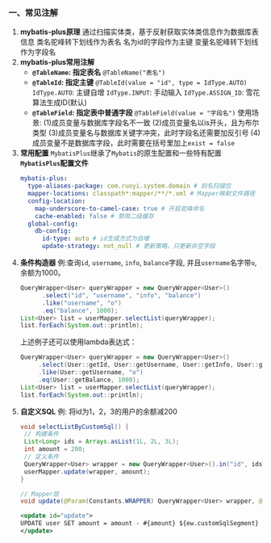### 一、常见注解
1. **mybatis-plus原理**
   通过扫描实体类，基于反射获取实体类信息作为数据库表信息
   类名驼峰转下划线作为表名
   名为id的字段作为主键
   变量名驼峰转下划线作为字段名
2. **mybatis-plus常用注解**
   * **`@TableName`: 指定表名**
     `@TableName("表名")`
   * **`@TableId`: 指定主键**
     `@TableId(value = "id", type = IdType.AUTO)`
     `IdType.AUTO`: 主键自增
     `IdType.INPUT`: 手动输入
     `IdType.ASSIGN_ID`: 雪花算法生成ID(默认)
   * **`@TableField`: 指定表中普通字段**
     `@TableField(value = "字段名")`
     使用场景:
     (1)成员变量与数据库字段名不一致
     (2)成员变量名以is开头，且为布尔类型
     (3)成员变量名与数据库关键字冲突，此时字段名还需要加反引号
     (4)成员变量不是数据库字段，此时需要在括号里加上`exist = false`
3. **常用配置**
   `MybatisPlus`继承了`Mybatis`的原生配置和一些特有配置
   **`MybatisPlus`配置文件**
   ```yml
   mybatis-plus:
     type-aliases-package: com.ruoyi.system.domain # 别名扫描包
     mapper-locations: classpath*:mapper/**/*.xml # Mapper映射文件路径
     config-location: 
       map-underscore-to-camel-case: true # 开启驼峰命名
       cache-enabled: false # 禁用二级缓存
     global-config:
       db-config:
         id-type: auto # id生成方式为自增
         update-strategy: not_null # 更新策略，只更新非空字段
   ```
4. **条件构造器**
   例:查询`id`, `username`, `info`, `balance`字段, 并且`username`名字带`o`, 余额为1000。
   ```java
   QueryWrapper<User> queryWrapper = new QueryWrapper<User>()
         .select("id", "username", "info", "balance")
         .like("username", "o")
         .eq("balance", 1000);
   List<User> list = userMapper.selectList(queryWrapper);
   list.forEach(System.out::println);
   ```
   上述例子还可以使用lambda表达式：
   ```java
   QueryWrapper<User> queryWrapper = new QueryWrapper<User>()
        .select(User::getId, User::getUsername, User::getInfo, User::getBalance) 
        .like(User::getUsername, "o")
        .eq(User::getBalance, 1000);
   List<User> list = userMapper.selectList(queryWrapper);
   list.forEach(System.out::println);
   ```
5. **自定义SQL**
   例: 将id为1，2，3的用户的余额减200
   ```java
   void selectListByCustomSql() { 
    // 构建条件
    List<Long> ids = Arrays.asList(1L, 2L, 3L);
    int amount = 200;
    // 定义条件
    QueryWrapper<User> wrapper = new QueryWrapper<User>().in("id", ids);
    userMapper.update(wrapper, amount);
   }
   ```
   ```java
   // Mapper层
   void update(@Param(Constants.WRAPPER) QueryWrapper<User> wrapper, @Param("amount") int amount);
   ```
   ```xml
   <update id="update"> 
   UPDATE user SET amount = amount - #{amount} ${ew.customSqlSegment}
   </update>
   ```